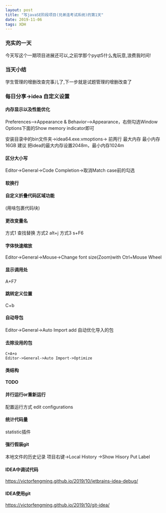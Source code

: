 ```yaml
---  
layout: post  
title: "写javaSE阶段项目(兄弟连考试系统)的第1天"   
date: 2019-11-06
tags: XDH    
---  
```


### 充实的一天
今天写这个一期项目进展还可以,之前学那个pyqt5什么鬼玩意,浪费我时间!
### 当天小结

学生管理的增删改查完事儿了,下一步就是试题管理的增删改查了

### 每日分享->idea 自定义设置

#### 内存显示以及性能优化
Preferences-->Appearance & Behavior-->Appearance，右侧勾选Window Options下面的Show memory indicator即可

安装目录中的bin文件夹->idea64.exe.vmoptions-> 前两行 最大内存 最小内存 16GB 建议 把idea的最大内存设置2048m，最小内存1024m

#### 区分大小写 
Editor->General->Code Completion->取消Match case前的勾选

#### 软换行

#### 自定义折叠代码区域功能
(用啥包裹代码块)
#### 更改变量名
方式1 查找替换
方式2 alt+j
方式3 s+F6
#### 字体快速缩放
Editor->General->Mouse->Change font size(Zoom)with Ctrl+Mouse Wheel
#### 显示调用处
A+F7
#### 跳转定义位置
C+b
#### 自动导包
  Editor->General->Auto Import 
    add 自动优化导入的包

#### 去除没用的包    

    C+A+o
    Editor->General->Auto Import->Optimize
    
#### 类结构

#### TODO

#### 并行运行or重新运行
配置运行方式 edit configurations
#### 统计代码量
statistic插件
#### 强行假装git    
本地文件的历史记录
项目右键->Local History ->Show Hisory
Put Label
#### IDEA中调试代码
https://victorfengming.github.io/2019/10/jetbrains-idea-debug/
#### IDEA使用git
https://victorfengming.github.io/2019/10/git-idea/